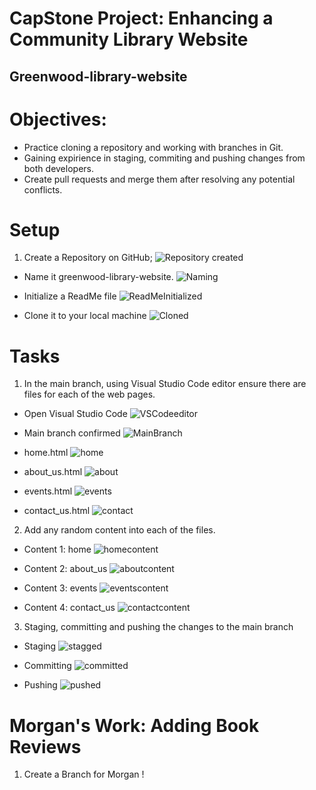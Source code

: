 # CapStone Project: Enhancing a Community Library Website
## Greenwood-library-website

# Objectives:

* Practice cloning a repository and working with branches in Git.
* Gaining expirience in staging, commiting and pushing changes from both developers.
* Create pull requests and merge them after resolving any potential conflicts.

# Setup

1. Create a Repository on GitHub;
![Repository created](./img/Repository%20for%20library.png)

* Name it greenwood-library-website.
![Naming](./img/Name%20of%20libraries.png)

* Initialize a ReadMe file
![ReadMeInitialized](./img/ReadMe%20initialized.png)

* Clone it to your local machine
![Cloned](./img/cloned%20for%20the%20library.png)

# Tasks

1. In the main branch, using Visual Studio Code editor ensure there are files for each of the web pages.

* Open Visual Studio Code
![VSCodeeditor](./img/VS%20CODE%20Initiated.png)

* Main branch confirmed
![MainBranch](./img/Main%20branch%20confirmed.png)

* home.html
![home](./img/File%20for%20home%20created.png)

* about_us.html
![about](./img/File%20for%20about%20created.png)

* events.html
![events](./img/File%20for%20events%20created.png)

* contact_us.html
![contact](./img/File%20for%20contact%20created.png)

2. Add any random content into each of the files.

* Content 1: home
![homecontent](./img/Home%20content.png)

* Content 2: about_us
![aboutcontent](./img/About%20content.png)

* Content 3: events
![eventscontent](./img/Event%20content.png)

* Content 4: contact_us
![contactcontent](./img/Contact_us%20content.png)

3. Staging, committing and pushing the changes to the main branch

* Staging
![stagged](./img/Stagged%20files.png)

* Committing
![committed](./img/Committed%20files.png)

* Pushing
![pushed](./img/Pushed%20to%20main.png)


# Morgan's Work: Adding Book Reviews

1. Create a Branch for Morgan
!